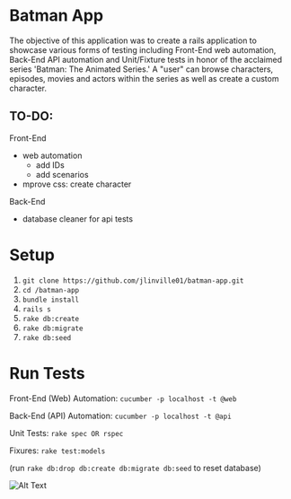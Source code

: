 # Batman App

The objective of this application was to create a rails application to showcase various forms of testing including Front-End web automation, Back-End API automation and Unit/Fixture tests in honor of the acclaimed series 'Batman: The Animated Series.' A "user" can browse characters, episodes, movies and actors within the series as well as create a custom character.

## TO-DO:

Front-End
- web automation
  - add IDs
  - add scenarios
- mprove css: create character

Back-End
- database cleaner for api tests

# Setup

1. `git clone https://github.com/jlinville01/batman-app.git`
2. `cd /batman-app`
3. `bundle install`
4. `rails s`
5. `rake db:create`
6. `rake db:migrate`
7. `rake db:seed`

# Run Tests

Front-End (Web) Automation:
`cucumber -p localhost -t @web`

Back-End (API) Automation:
`cucumber -p localhost -t @api`

Unit Tests:
`rake spec OR rspec`

Fixures:
`rake test:models`

(run `rake db:drop db:create db:migrate db:seed` to reset database)

![Alt Text](https://media.giphy.com/media/5DQdk5oZzNgGc/giphy.gif)

